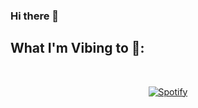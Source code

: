### Hi there 👋
## What I'm Vibing to 🎵:

&nbsp;<div align="center">
  [![Spotify](https://https://https://spotify-status-mc34b7uju-aryan-pandits-projects-fdc81746.vercel.app/api/spotify?background_color=0d1117&border_color=ffffff)](https://open.spotify.com/user/313lguacxvx77i5fu7w4mat4x4p4)
</div>
